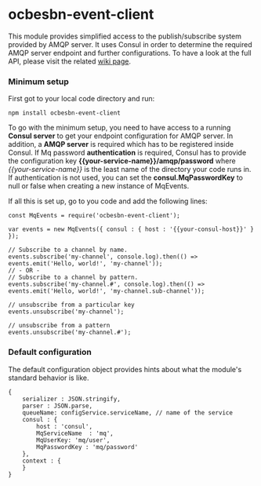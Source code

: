 # ocbesbn-event-client

This module provides simplified access to the publish/subscribe system provided by AMQP server. It uses Consul in order to determine the required AMQP server endpoint and further configurations. To have a look at the full API, please visit the related [wiki page](https://github.com/OpusCapita/event-client/wiki).

### Minimum setup
First got to your local code directory and run:
```
npm install ocbesbn-event-client
```
To go with the minimum setup, you need to have access to a running **Consul server** to get your endpoint configuration for AMQP server. In addition, a **AMQP server** is required which has to be registered inside Consul. If Mq password **authentication** is required, Consul has to provide the configuration key **{{your-service-name}}/amqp/password** where *{{your-service-name}}* is the least name of the directory your code runs in. If authentication is not used, you can set the **consul.MqPasswordKey** to null or false when creating a new instance of MqEvents.

If all this is set up, go to you code and add the following lines:

```JS
const MqEvents = require('ocbesbn-event-client');

var events = new MqEvents({ consul : { host : '{{your-consul-host}}' } });

// Subscribe to a channel by name.
events.subscribe('my-channel', console.log).then(() => events.emit('Hello, world!', 'my-channel'));
// - OR -
// Subscribe to a channel by pattern.
events.subscribe('my-channel.#', console.log).then(() => events.emit('Hello, world!', 'my-channel.sub-channel'));

// unsubscribe from a particular key
events.unsubscribe('my-channel');

// unsubscribe from a pattern
events.unsubscribe('my-channel.#');
```

### Default configuration

The default configuration object provides hints about what the module's standard behavior is like.

```JS
{
    serializer : JSON.stringify,
    parser : JSON.parse,
    queueName: configService.serviceName, // name of the service
    consul : {
        host : 'consul',
        MqServiceName  : 'mq',
        MqUserKey: 'mq/user',
        MqPasswordKey : 'mq/password'
    },
    context : {
    }
}
```
